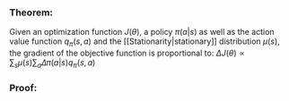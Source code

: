 ### Theorem: 
Given an optimization function $J(\theta)$, a policy $\pi(a | s)$ as well as the action value function $q_\pi(s, a)$ and the [[Stationarity|stationary]] distribution $\mu(s)$, the gradient of the objective function is proportional to:
$\Delta J(\theta) \propto \sum_s \mu(s) \sum_a \Delta \pi(a | s) q_\pi (s, a)$ 

### Proof:

